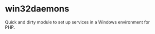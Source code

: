 win32daemons
============

Quick and dirty module to set up services in a Windows environment for PHP.
